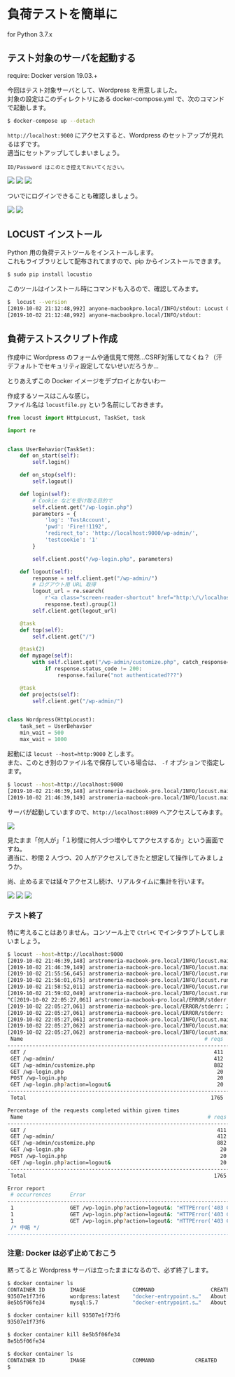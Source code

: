 # 負荷テストを簡単に

for Python 3.7.x

## テスト対象のサーバを起動する

require: Docker version 19.03.+

今回はテスト対象サーバとして、Wordpress を用意しました。  
対象の設定はこのディレクトリにある docker-compose.yml で、次のコマンドで起動します。

```sh
$ docker-compose up --detach
```

`http://localhost:9000` にアクセスすると、Wordpress のセットアップが見れるはずです。  
適当にセットアップしてしまいましょう。

    ID/Password はこのとき控えておいてください。

![](images/wordpress1.png)
![](images/wordpress2.png)
![](images/wordpress3.png)

ついでにログインできることも確認しましょう。

![](images/login1.png)
![](images/home1.png)

## LOCUST インストール

Python 用の負荷テストツールをインストールします。  
これもライブラリとして配布されてますので、pip からインストールできます。

```sh
$ sudo pip install locustio
```

このツールはインストール時にコマンドも入るので、確認してみます。

```sh
$  locust --version
[2019-10-02 21:12:48,992] anyone-macbookpro.local/INFO/stdout: Locust 0.11.0
[2019-10-02 21:12:48,992] anyone-macbookpro.local/INFO/stdout: 
```

## 負荷テストスクリプト作成

作成中に Wordpress のフォームや通信見て愕然…CSRF対策してなくね？（汗  
デフォルトでセキュリティ設定してないせいだろうか…

とりあえずこの Docker イメージをデプロイとかないわー

作成するソースはこんな感じ。  
ファイル名は `locustfile.py` という名前にしておきます。

```python
from locust import HttpLocust, TaskSet, task

import re


class UserBehavior(TaskSet):
    def on_start(self):
        self.login()

    def on_stop(self):
        self.logout()

    def login(self):
        # Cookie などを受け取る目的で
        self.client.get("/wp-login.php")
        parameters = {
            'log': 'TestAccount',
            'pwd': 'Fire!!1192',
            'redirect_to': 'http://localhost:9000/wp-admin/',
            'testcookie': '1'
        }

        self.client.post("/wp-login.php", parameters)

    def logout(self):
        response = self.client.get("/wp-admin/")
        # ログアウト用 URL 取得
        logout_url = re.search(
            r'<a class="screen-reader-shortcut" href="http:\/\/localhost\:9000(.+)">ログアウト</a>',
            response.text).group(1)
        self.client.get(logout_url)

    @task
    def top(self):
        self.client.get("/")

    @task(2)
    def mypage(self):
        with self.client.get("/wp-admin/customize.php", catch_response=True) as response:
            if response.status_code != 200:
                response.failure("not authenticated???")

    @task
    def projects(self):
        self.client.get("/wp-admin/")


class Wordpress(HttpLocust):
    task_set = UserBehavior
    min_wait = 500
    max_wait = 1000
```

起動には `locust --host=http:9000` とします。  
また、このとき別のファイル名で保存している場合は、 `-f` オプションで指定します。

```bash
$ locust --host=http://localhost:9000
[2019-10-02 21:46:39,148] arstromeria-macbook-pro.local/INFO/locust.main: Starting web monitor at *:8089
[2019-10-02 21:46:39,149] arstromeria-macbook-pro.local/INFO/locust.main: Starting Locust 0.11.0
```

サーバが起動していますので、`http://localhost:8089` へアクセスしてみます。

![](images/locust1.png)

見たまま「何人が」「１秒間に何人づつ増やしてアクセスするか」という画面ですね。  
適当に、秒間 2 人づつ、20 人がアクセスしてきたと想定して操作してみましょうか。

尚、止めるまでは延々アクセスし続け、リアルタイムに集計を行います。

![](images/locust2.png)
![](images/locust3.png)
![](images/locust4.png)

### テスト終了

特に考えることはありません。コンソール上で `Ctrl+C` でインタラプトしてしまいましょう。

```bash
$ locust --host=http://localhost:9000
[2019-10-02 21:46:39,148] arstromeria-macbook-pro.local/INFO/locust.main: Starting web monitor at *:8089
[2019-10-02 21:46:39,149] arstromeria-macbook-pro.local/INFO/locust.main: Starting Locust 0.11.0
[2019-10-02 21:55:56,645] arstromeria-macbook-pro.local/INFO/locust.runners: Hatching and swarming 10 clients at the rate 2 clients/s...
[2019-10-02 21:56:01,675] arstromeria-macbook-pro.local/INFO/locust.runners: All locusts hatched: Wordpress: 10
[2019-10-02 21:58:52,011] arstromeria-macbook-pro.local/INFO/locust.runners: Hatching and swarming 20 clients at the rate 2 clients/s...
[2019-10-02 21:59:02,049] arstromeria-macbook-pro.local/INFO/locust.runners: All locusts hatched: Wordpress: 20
^C[2019-10-02 22:05:27,061] arstromeria-macbook-pro.local/ERROR/stderr: KeyboardInterrupt
[2019-10-02 22:05:27,061] arstromeria-macbook-pro.local/ERROR/stderr: 2019-10-02T13:05:27Z
[2019-10-02 22:05:27,061] arstromeria-macbook-pro.local/ERROR/stderr: 
[2019-10-02 22:05:27,061] arstromeria-macbook-pro.local/INFO/locust.main: Shutting down (exit code 0), bye.
[2019-10-02 22:05:27,062] arstromeria-macbook-pro.local/INFO/locust.main: Cleaning up runner...
[2019-10-02 22:05:27,062] arstromeria-macbook-pro.local/INFO/locust.main: Running teardowns...
 Name                                                          # reqs      # fails     Avg     Min     Max  |  Median   req/s
--------------------------------------------------------------------------------------------------------------------------------------------
 GET /                                                            411     0(0.00%)      42      27     126  |      39    4.50
 GET /wp-admin/                                                   412     0(0.00%)      74      44     405  |      60    6.00
 GET /wp-admin/customize.php                                      882     0(0.00%)      76      53     196  |      73   13.50
 GET /wp-login.php                                                 20     0(0.00%)      30      25      42  |      28    0.00
 POST /wp-login.php                                                20     0(0.00%)      93      78     124  |      90    0.00
 GET /wp-login.php?action=logout&                                  20   20(50.00%)      77      29     166  |      62    0.00
--------------------------------------------------------------------------------------------------------------------------------------------
 Total                                                           1765    20(1.13%)                                      24.00

Percentage of the requests completed within given times
 Name                                                           # reqs    50%    66%    75%    80%    90%    95%    98%    99%   100%
--------------------------------------------------------------------------------------------------------------------------------------------
 GET /                                                             411     39     42     44     46     53     59     67     79    130
 GET /wp-admin/                                                    412     60     65     69     72     86    120    320    370    410
 GET /wp-admin/customize.php                                       882     73     78     82     85     93    100    120    130    200
 GET /wp-login.php                                                  20     29     32     33     33     41     42     42     42     42
 POST /wp-login.php                                                 20     90     98    100    100    120    120    120    120    120
 GET /wp-login.php?action=logout&                                   20     76     90     93     99    140    170    170    170    170
--------------------------------------------------------------------------------------------------------------------------------------------
 Total                                                            1765     66     72     76     79     89    100    120    210    410

Error report
 # occurrences      Error                                                                                               
--------------------------------------------------------------------------------------------------------------------------------------------
 1                  GET /wp-login.php?action=logout&: "HTTPError('403 Client Error: Forbidden for url: http://localhost:9000/wp-login.php?action=logout&#038;_wpnonce=44f41a628e')"
 1                  GET /wp-login.php?action=logout&: "HTTPError('403 Client Error: Forbidden for url: http://localhost:9000/wp-login.php?action=logout&#038;_wpnonce=a105793727')"
 1                  GET /wp-login.php?action=logout&: "HTTPError('403 Client Error: Forbidden for url: 
 /* 中略 */
--------------------------------------------------------------------------------------------------------------------------------------------

```


### 注意: Docker は必ず止めておこう

黙ってると Wordpress サーバは立ったままになるので、必ず終了します。

```bash
$ docker container ls
CONTAINER ID        IMAGE               COMMAND                  CREATED             STATUS              PORTS                               NAMES
93507e1f73f6        wordpress:latest    "docker-entrypoint.s…"   About an hour ago   Up About an hour    0.0.0.0:9000->80/tcp                stress_test_wordpress_1
8e5b5f06fe34        mysql:5.7           "docker-entrypoint.s…"   About an hour ago   Up About an hour    0.0.0.0:3306->3306/tcp, 33060/tcp   stress_test_wordpress-db_1

$ docker container kill 93507e1f73f6
93507e1f73f6

$ docker container kill 8e5b5f06fe34
8e5b5f06fe34

$ docker container ls
CONTAINER ID        IMAGE               COMMAND             CREATED             STATUS              PORTS               NAMES
$ 
```